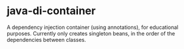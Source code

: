 # java-di-container
A dependency injection container (using annotations), for educational purposes. Currently only creates singleton beans, in the order of the dependencies between classes.
